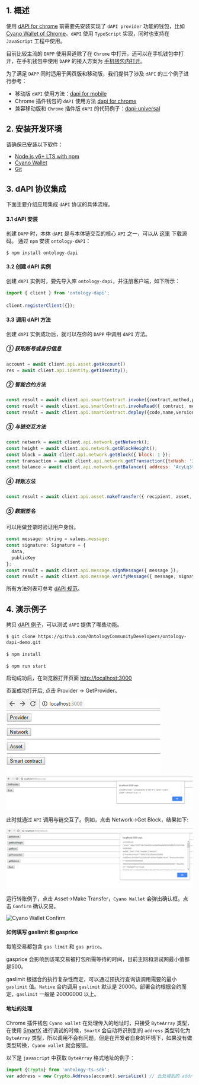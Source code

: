 


## 1. 概述

使用 [dAPI for chrome](https://github.com/ontio/ontology-dapi) 前需要先安装实现了 ```dAPI provider``` 功能的钱包，比如 [Cyano Wallet of Chrome](https://github.com/OntologyCommunityDevelopers/cyano-wallet)。```dAPI``` 使用 ```TypeScript``` 实现，同时也支持在 ```JavaScript``` 工程中使用。

目前比较主流的 ```DAPP``` 使用渠道除了在 ```Chrome``` 中打开，还可以在手机钱包中打开，在手机钱包中使用 ```DAPP``` 的接入方案为 [手机钱包内打开](https://dev-docs.ont.io/#/docs-cn/dApp-Integration/01-DAppDocking-Wallet-Opens-DApp)。

为了满足 ```DAPP``` 同时适用于网页版和移动版，我们提供了涉及 ```dAPI``` 的三个例子进行参考：

* 移动版 ```dAPI``` 使用方法：[dapi for mobile](https://github.com/ontio-cyano/cyano-bridge)
* Chrome 插件钱包的 ```dAPI``` 使用方法 [dapi for chrome](https://github.com/ontio/ontology-dapi)
* 兼容移动版和 ```Chrome``` 插件版 ```dAPI``` 的代码例子：[dapi-universal](https://github.com/ontio-cyano/dapi-universal)

## 2. 安装开发环境

请确保已安装以下软件：

- [Node.js v6+ LTS with npm](https://nodejs.org/en/)
- [Cyano Wallet]( https://chrome.google.com/webstore/detail/ontology-web-wallet/dkdedlpgdmmkkfjabffeganieamfklkm)
- [Git](https://git-scm.com/)


## 3. dAPI 协议集成

下面主要介绍应用集成 ```dAPI``` 协议的具体流程。

#### 3.1 dAPI 安装
创建 ```DAPP``` 时，本体 ```dAPI``` 是与本体链交互的核心 ```API``` 之一，可以从 [这里](https://github.com/ontio/ontology-dapi) 下载源码。 通过 ```npm``` 安装 ```ontology-dAPI```：

```shell
$ npm install ontology-dapi
```

#### 3.2 创建 dAPI 实例

创建 ```dAPI``` 实例时，要先导入库 ```ontology-dapi```，并注册客户端，如下所示：

```javascript
import { client } from 'ontology-dapi';

client.registerClient({});
```

#### 3.3 调用 dAPI 方法
创建 ```dAPI``` 实例成功后，就可以在你的 ```DAPP``` 中调用 ```dAPI``` 方法。

##### ① 获取账号或身份信息

```javascript
account = await client.api.asset.getAccount()
res = await client.api.identity.getIdentity();
```


##### ② 智能合约方法
```javascript
const result = await client.api.smartContract.invoke({contract,method,parameters,gasPrice,gasLimit,requireIdentity});
const result = await client.api.smartContract.invokeRead({ contract, method, parameters });
const result = await client.api.smartContract.deploy({code,name,version,author,email,description,needStorage,gasPrice,gasLimit});
```

##### ③ 与链交互方法
```javascript
const network = await client.api.network.getNetwork();
const height = await client.api.network.getBlockHeight();
const block = await client.api.network.getBlock({ block: 1 });
const transaction = await client.api.network.getTransaction({txHash: '314e24e5bb0bd88852b2f13e673e5dcdfd53bdab909de8b9812644d6871bc05f'});
const balance = await client.api.network.getBalance({ address: 'AcyLq3tokVpkMBMLALVMWRdVJ83TTgBUwU' });
```
##### ④ 转账方法
```javascript
const result = await client.api.asset.makeTransfer({ recipient, asset, amount });
```

##### ⑤ 数据签名

可以用做登录时验证用户身份。
```javascript
const message: string = values.message;
const signature: Signature = {
  data,
  publicKey
};
const result = await client.api.message.signMessage({ message });
const result = await client.api.message.verifyMessage({ message, signature });
```

所有方法列表可参考 [dAPI 规范](https://github.com/backslash47/OEPs/blob/oep-dapp-api/OEP-6/OEP-6.mediawiki)。


## 4. 演示例子

拷贝 [dAPI 例子](https://github.com/OntologyCommunityDevelopers/ontology-dapi-demo)，可以测试 ```dAPI``` 提供了哪些功能。

```shell
$ git clone https://github.com/OntologyCommunityDevelopers/ontology-dapi-demo.git

$ npm install

$ npm run start
```

启动成功后，在浏览器打开页面 [http://localhost:3000](http://localhost:3000)

 页面成功打开后, 点击 Provider -> GetProvider。

![dApp Demo Provider](https://raw.githubusercontent.com/ontio/documentation/master/docs/lib/images/dappdemofirstscreen.png)
![dApp Demo Get Provider](https://raw.githubusercontent.com/ontio/documentation/master/docs/lib/images/dappdemoregisterprovider.png)

此时就通过 ```API``` 调用与链交互了。例如，点击 Network->Get Block，结果如下:

![dApp Demo getBlock](https://raw.githubusercontent.com/ontio/documentation/master/docs/lib/images/dappdemonetworkblock.png)

运行转账例子，点击 Asset->Make Transfer，```Cyano Wallet``` 会弹出确认框。点击 ```Confirm``` 确认交易。

![Cyano Wallet Confirm](https://raw.githubusercontent.com/ontio/documentation/master/docs/lib/images/demo.png)

#### 如何填写 gaslimit 和 gasprice

每笔交易都包含 ```gas limit``` 和 ```gas price```。

gasprice 会影响到该笔交易被打包所需等待的时间，目前主网和测试网最小值都是500。

gaslimit 根据合约执行复杂性而定，可以通过预执行查询该调用需要的最小 ```gaslimit``` 值。```Native``` 合约调用 ```gaslimit``` 默认是 20000。部署合约根据合约而定，```gaslimit``` 一般是 20000000 以上。

#### 地址的处理

Chrome 插件钱包 ```Cyano wallet``` 在处理传入的地址时，只接受 ```ByteArray``` 类型，在使用 [SmartX](https://smartx.ont.io/#/) 进行调试的时候，```SmartX``` 会自动将识别到的 ```address``` 类型转化为 ```ByteArray``` 类型，所以调用不会有问题，但是在开发者自身的环境下，如果没有做类型转换，```Cyano wallet``` 就会报错。

以下是 ```javascript``` 中获取 ```ByteArray``` 格式地址的例子：

```javascript
import {Crypto} from 'ontology-ts-sdk';
var address = new Crypto.Address(account).serialize() // 此处得到的 address 就是 ByteArray 格式
```
